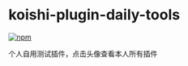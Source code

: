 # koishi-plugin-daily-tools

[![npm](https://img.shields.io/npm/v/koishi-plugin-daily-tools?style=flat-square)](https://www.npmjs.com/package/koishi-plugin-daily-tools)

个人自用测试插件，点击头像查看本人所有插件
